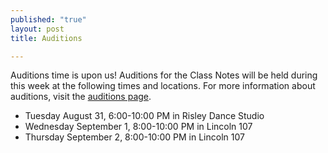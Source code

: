 ```yaml
---
published: "true"
layout: post
title: Auditions

---
```


Auditions time is upon us! Auditions for the Class Notes will be held during this week at
the following times and locations. For more information about auditions, visit the
[auditions page](/auditions/).

* Tuesday August 31, 6:00-10:00 PM in Risley Dance Studio
* Wednesday September 1, 8:00-10:00 PM in Lincoln 107
* Thursday September 2, 8:00-10:00 PM in Lincoln 107

